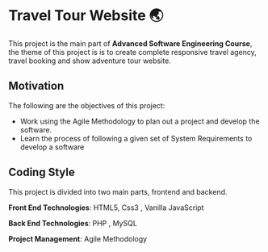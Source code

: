 # **Travel  Tour  Website** 🌏

This project is the main part of **Advanced Software Engineering Course**, the theme of this project is is to create complete responsive travel agency, travel booking and show adventure tour website.

## Motivation

The following are the objectives of this project:

- Work using the Agile Methodology to plan out a project and develop the software.
- Learn the process of following a given set of System Requirements to develop a software

## Coding Style

This project is divided into two main parts, frontend and backend.

**Front End Technologies**: HTML5, Css3 , Vanilla JavaScript

**Back End Technologies**: PHP , MySQL

**Project Management**: Agile Methodology



  
